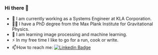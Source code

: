 ### Hi there 👋

- 🔭 I am currently working as a Systems Engineer at KLA Corporation.
- 👩‍🔬 I have a PhD degree from the Max Plank Institute for Gravitational Physics.
- 🌱 I am learning image processing and machine learning. 
- :zap: In my free time I like to go for a run, cook or write.
- :mailbox:How to reach me: [![Linkedin Badge](https://img.shields.io/badge/-kakbar-blue?style=flat&logo=Linkedin&logoColor=white)](https:www.linkedin.com/in/aparna-bisht-phd-416948162)
<!--
**A-bisht/A-bisht** is a ✨ _special_ ✨ repository because its `README.md` (this file) appears on your GitHub profile.

Here are some ideas to get you started:

- 🔭 I’m currently working on ...
- 🌱 I’m currently learning ...
- 👯 I’m looking to collaborate on ...
- 🤔 I’m looking for help with ...
- 💬 Ask me about ...
- 📫 How to reach me: ...
- 😄 Pronouns: ...
- ⚡ Fun fact: ...
-->
